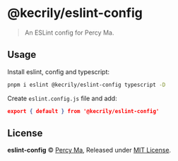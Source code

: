 # @kecrily/eslint-config

> An ESLint config for Percy Ma.

## Usage

Install eslint, config and typescript:

```sh
pnpm i eslint @kecrily/eslint-config typescript -D
```

Create `eslint.config.js` file and add:

```json
export { default } from '@kecrily/eslint-config'
```

## License

**eslint-config** © [Percy Ma](https://github.com/kecrily), Released under [MIT License](LICENSE).
